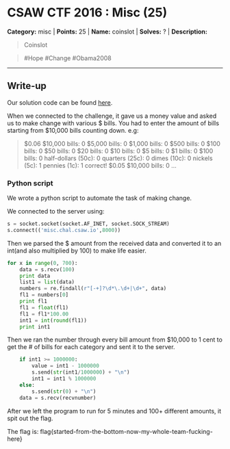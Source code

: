 # CSAW CTF 2016 : Misc (25)

**Category:** misc |
**Points:** 25 |
**Name:** coinslot |
**Solves:** ? |
**Description:**

>Coinslot

> \#Hope \#Change \#Obama2008

___

## Write-up

Our solution code can be found [here](https://github.com/zxie43/coinslot/blob/master/misc.py).

When we connected to the challenge, it gave us a money value and asked us to make change with various $ bills.
You had to enter the amount of bills starting from $10,000 bills counting down.
 e.g:

>$0.06
>$10,000 bills: 0
>$5,000 bills: 0
>$1,000 bills: 0
>$500 bills: 0
>$100 bills: 0
>$50 bills: 0
>$20 bills: 0
>$10 bills: 0
>$5 bills: 0
>$1 bills: 0
>$100 bills: 0
>half-dollars (50c): 0
>quarters (25c): 0
>dimes (10c): 0
>nickels (5c): 1
>pennies (1c): 1
>correct!
>$0.05
>$10,000 bills: 0
>...

### Python script

We wrote a python script to automate the task of making change. 

We connected to the server using: 
```python
s = socket.socket(socket.AF_INET, socket.SOCK_STREAM)
s.connect(('misc.chal.csaw.io',8000))

```

Then we parsed the $ amount from the received data and converted it to an int(and also multiplied by 100) to make life easier. 

```python
for x in range(0, 700):
	data = s.recv(100)
	print data
	list1 = list(data)
	numbers = re.findall(r"[-+]?\d*\.\d+|\d+", data)
	fl1 = numbers[0]
	print fl1
	fl1 = float(fl1)
	fl1 = fl1*100.00
	int1 = int(round(fl1))
	print int1
```
Then we ran the number through every bill amount from $10,000 to 1 cent to get the # of bills for each category and sent it to the server.

```python
	if int1 >= 1000000:
		value = int1 - 1000000
		s.send(str(int1/1000000) + "\n")
		int1 = int1 % 1000000
	else:
		s.send(str(0) + "\n")
	data = s.recv(recvnumber)
```

After we left the program to run for 5 minutes and 100+ different amounts, it spit out the flag.

The flag is: flag{started-from-the-bottom-now-my-whole-team-fucking-here}
